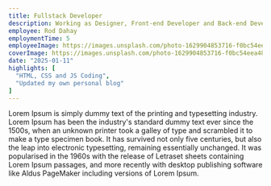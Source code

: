 ```yaml
---
title: Fullstack Developer
description: Working as Designer, Front-end Developer and Back-end Developer
employee: Rod Dahay
employmentTime: 5
employeeImage: https://images.unsplash.com/photo-1629904853716-f0bc54eea481?q=50&w=1370
coverImage: https://images.unsplash.com/photo-1629904853716-f0bc54eea481?q=50&w=1370
date: "2025-01-11"
highlights: [
  "HTML, CSS and JS Coding",
  "Updated my own personal blog"
]
---
```

Lorem Ipsum is simply dummy text of the printing and typesetting industry. Lorem Ipsum has been the industry's standard dummy text ever since the 1500s, when an unknown printer took a galley of type and scrambled it to make a type specimen book. It has survived not only five centuries, but also the leap into electronic typesetting, remaining essentially unchanged. It was popularised in the 1960s with the release of Letraset sheets containing Lorem Ipsum passages, and more recently with desktop publishing software like Aldus PageMaker including versions of Lorem Ipsum.